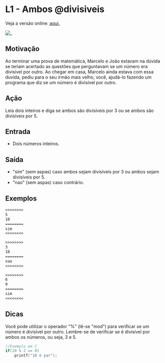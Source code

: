 # L1 - Ambos @divisiveis

Veja a versão online: [aqui.](https://github.com/qxcodefup/arcade/blob/master/base/divisiveis/Readme.md)

![_](https://raw.githubusercontent.com/qxcodefup/arcade/master/base/divisiveis/cover.jpg)

## Motivação

Ao terminar uma prova de matemática, Marcelo e João estavam na dúvida se teriam acertado as questões que perguntavam se um número era divisível por outro. Ao chegar em casa, Marcelo ainda estava com essa duvida, pediu para o seu irmão mais velho, você, ajudá-lo fazendo um programa que diz se um número é divisível por outro.

## Ação

Leia dois inteiros e diga se ambos são divisíveis por 3 ou se ambos são divisíveis por 5.

## Entrada

- Dois números inteiros.

## Saída

- "sim" (sem aspas) caso ambos sejam divisíveis por 3 ou ambos sejam divisíveis por 5.
- "nao" (sem aspas) caso contrário.

## Exemplos

``` txt
>>>>>>>>
5
10
========
sim
<<<<<<<<

>>>>>>>>
3
10
========
nao
<<<<<<<<

>>>>>>>>
6
9
========
sim
<<<<<<<<


```
## Dicas

Você pode utilizar o operador "%" (lê-se "mod") para verificar se um número é divisível por outro. Lembre-se de verificar se é divisível por ambos os números, ou seja, 3 e 5.

```c
//Exemplo em C
if(10 % 2 == 0)
    printf("10 é par");
```

